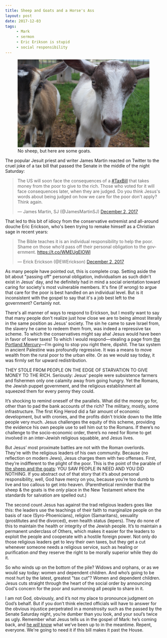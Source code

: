 ```yaml
---
title: Sheep and Goats and a Horse's Ass
layout: post
date: 2017-12-03
tags: 
     - Mark
     - sermon
     - Eric Erikson is stupid
     - social responsibility
---
```

<figure>
	<img src="/img/goats.jpg">
	<figcaption>No sheep, but here are some goats.</figcaption>
</figure>

The popular Jesuit priest and writer James Martin reacted on Twitter to the cruel joke of a tax bill that passed the Senate in the middle of the night Saturday:
<blockquote class="twitter-tweet" data-partner="tweetdeck"><p lang="en" dir="ltr">The US will soon face the consequences of a <a href="https://twitter.com/hashtag/TaxBill?src=hash&amp;ref_src=twsrc%5Etfw">#TaxBill</a> that takes money from the poor to give to the rich. Those who voted for it will face consequences later, when they are judged. Do you think Jesus&#39;s words about being judged on how we care for the poor don&#39;t apply? Think again.</p>&mdash; James Martin, SJ (@JamesMartinSJ) <a href="https://twitter.com/JamesMartinSJ/status/936964161355075585?ref_src=twsrc%5Etfw">December 2, 2017</a></blockquote>
<script async src="https://platform.twitter.com/widgets.js" charset="utf-8"></script>

That led to this bit of idiocy from the conservative extremist and all-around douche Eric Erickson, who's been trying to remake himself as a Christian sage in recent years:

<blockquote class="twitter-tweet" data-partner="tweetdeck"><p lang="en" dir="ltr">The Bible teaches it is an individual responsibility to help the poor. Shame on those who’d pass off their personal obligation to the government. <a href="https://t.co/WMEUgEIOWl">https://t.co/WMEUgEIOWl</a></p>&mdash; Erick Erickson (@EWErickson) <a href="https://twitter.com/EWErickson/status/937104341894352896?ref_src=twsrc%5Etfw">December 2, 2017</a></blockquote>
<script async src="https://platform.twitter.com/widgets.js" charset="utf-8"></script>

As many people have pointed out, this is complete crap. Setting aside the bit about "passing off" personal obligation, individualism as such didn't exist in Jesus' day, and he definitely had in mind a social orientation toward caring for society's most vulnerable members. It's fine (if wrong) to argue that care for the poor is best handled on an individual level. But is it inconsistent with the gospel to say that it's a job best left to the government? Certainly not.

There's all manner of ways to respond to Erickson, but I mostly want to say that many people don't realize just how close we are to being almost literally in the same position as Jesus’ society. The sin he came to save Israel from, the slavery he came to redeem them from, was indeed a repressive tax scheme. To which the conservatives might say aha! Jesus would have been in favor of lower taxes! To which I would respond&mdash;stealing a page from <a href="https://twitter.com/portlandmercury/status/936293108697874432">the Portland Mercury</a>&mdash;I’m going to stop you right there, dipshit. The tax system in ancient Palestine was profoundly regressive. It was a means to move wealth from the rural poor to the urban elite. Or as we would say today, it was firmly set for upward redistribution.

THEY STOLE FROM PEOPLE ON THE EDGE OF STARVATION TO GIVE MONEY TO THE RICH. Seriously: Jesus' people were subsistence farmers and fishermen only one calamity away from going hungry. Yet the Romans, the Jewish puppet government, and the religious establishment all squeezed them for every penny they could.

It’s shocking to remind oneself of the parallels. What did the money go for, other than to pad the bank accounts of the rich? The military, mostly, some infrastructure. The first King Herod did a fair amount of economic development, but with cronies, and the profits didn't trickle down to the little people very much. Jesus challenges the equity of this scheme, providing the evidence his own people use to sell him out to the Romans.  If there’s no challenge to the socio-economic order, there’s no need for Rome to get involved in an inter-Jewish religious squabble, and Jesus lives.

But Jesus’ most proximate battles are not with the Roman overlords. They're with the religious leaders of his own community.  Because (no reflection on modern Jews), Jesus charges them with two offenses. First, they’re indifferent to the plight of the poor. This is the point of the parable of <a href="http://bible.oremus.org/?ql=379281315">the sheep and the goats</a>: YOU SAW PEOPLE IN NEED AND YOU DID NOTHING.  If you abstract out of that story that it’s about personal responsibility, well, God have mercy on you, because you’re too dumb to live and too callous to get into heaven. (Parenthetical reminder that the sheep &amp; the goats is the <em>only</em> place in the New Testament where the standards for salvation are spelled out.)

The second count Jesus has against the trad religious leaders goes like this: the leaders use the teachings of their faith to marginalize people on the basis of race (Syro-Phoenicians), religion (Samaritans), sexuality (prostitutes and the divorced), even health status (lepers). They do none of this to maintain the health or integrity of the Jewish people. It’s to maintain a permanent underclass of Others, which makes it easier for the leaders to exploit the people and cooperate with a hostile foreign power. Not only do those religious leaders get to levy their own taxes, but they get a cut whenever someone needs a religious service, such as healing or purification <em>and</em> they reserve the right to be morally superior while they do it.

So who winds up on the bottom of the pile? Widows and orphans, or as we would say today: women and dependent children. And who’s going to be most hurt by the latest, greatest "tax cut"? Women and dependent children. Jesus cuts straight through the heart of the social order by announcing God's concern for the poor and summoning all people to share in it.

I am not God, obviously, and it’s not my place to pronounce judgment on God’s behalf. But if you don’t think elected officials will have to answer for the obvious injustice perpetrated in a monstrosity such as the passed by the Senate Saturday night, you’re dumber than you look, and your soul’s twice as ugly. Remember what Jesus tells us in the gospel of Mark: he’s coming back, and <a href="http://bible.oremus.org/?ql=379281315">he <em>will</em> know</a> what we’ve been up to in the meantime. Repent, everyone. We're going to need it if this bill makes it past the House.